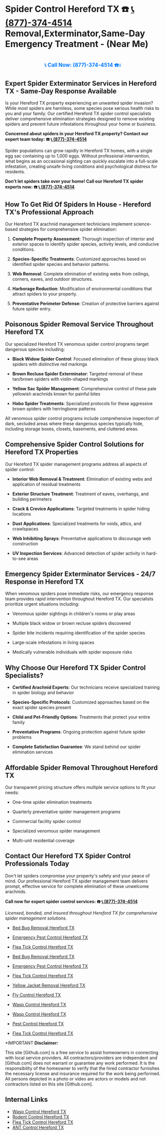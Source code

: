 # Spider Control Hereford TX ☎️ [📞 (877)-374-4514](https://pest-control-4514.netlify.app) Removal,Exterminator,Same-Day Emergency Treatment - (Near Me)
# 

<p align="center" style="font-size: 1.2em; font-weight: bold; margin: 20px 0;">
  <a href="https://pest-control-4514.netlify.app" target="_blank" style="color: #007BFF; text-decoration: none;">📞 Call Now: (877)-374-4514 ☎️💧</a>
</p>

## Expert Spider Exterminator Services in Hereford TX - Same-Day Response Available

Is your Hereford TX property experiencing an unwanted spider invasion? While most spiders are harmless, some species pose serious health risks to you and your family. Our certified Hereford TX spider control specialists deliver comprehensive elimination strategies designed to remove existing spiders and prevent future infestations throughout your home or business.

**Concerned about spiders in your Hereford TX property? Contact our expert team today: ☎️ [📞 (877)-374-4514](https://pest-control-4514.netlify.app)**

Spider populations can grow rapidly in Hereford TX homes, with a single egg sac containing up to 1,000 eggs. Without professional intervention, what begins as an occasional sighting can quickly escalate into a full-scale infestation, creating unsafe living conditions and psychological distress for residents.

**Don't let spiders take over your home! Call our Hereford TX spider experts now: ☎️ [📞 (877)-374-4514](https://pest-control-4514.netlify.app)**

## How To Get Rid Of Spiders In House - Hereford TX's Professional Approach

Our Hereford TX arachnid management technicians implement science-based strategies for comprehensive spider elimination:

1. **Complete Property Assessment**: Thorough inspection of interior and exterior spaces to identify spider species, activity levels, and conducive conditions.

2. **Species-Specific Treatments**: Customized approaches based on identified spider species and behavior patterns.

3. **Web Removal**: Complete elimination of existing webs from ceilings, corners, eaves, and outdoor structures.

4. **Harborage Reduction**: Modification of environmental conditions that attract spiders to your property.

5. **Preventative Perimeter Defense**: Creation of protective barriers against future spider entry.

## Poisonous Spider Removal Service Throughout Hereford TX

Our specialized Hereford TX venomous spider control programs target dangerous species including:

- **Black Widow Spider Control**: Focused elimination of these glossy black spiders with distinctive red markings

- **Brown Recluse Spider Exterminator**: Targeted removal of these tan/brown spiders with violin-shaped markings

- **Yellow Sac Spider Management**: Comprehensive control of these pale yellowish arachnids known for painful bites

- **Hobo Spider Treatments**: Specialized protocols for these aggressive brown spiders with herringbone patterns

All venomous spider control programs include comprehensive inspection of dark, secluded areas where these dangerous species typically hide, including storage boxes, closets, basements, and cluttered areas.

## Comprehensive Spider Control Solutions for Hereford TX Properties

Our Hereford TX spider management programs address all aspects of spider control:

- **Interior Web Removal & Treatment**: Elimination of existing webs and application of residual treatments

- **Exterior Structure Treatment**: Treatment of eaves, overhangs, and building perimeters

- **Crack & Crevice Applications**: Targeted treatments in spider hiding locations

- **Dust Applications**: Specialized treatments for voids, attics, and crawlspaces

- **Web Inhibiting Sprays**: Preventative applications to discourage web construction

- **UV Inspection Services**: Advanced detection of spider activity in hard-to-see areas

## Emergency Spider Exterminator Services - 24/7 Response in Hereford TX

When venomous spiders pose immediate risks, our emergency response team provides rapid intervention throughout Hereford TX. Our specialists prioritize urgent situations including:

- Venomous spider sightings in children's rooms or play areas

- Multiple black widow or brown recluse spiders discovered

- Spider bite incidents requiring identification of the spider species

- Large-scale infestations in living spaces

- Medically vulnerable individuals with spider exposure risks

## Why Choose Our Hereford TX Spider Control Specialists?

- **Certified Arachnid Experts**: Our technicians receive specialized training in spider biology and behavior

- **Species-Specific Protocols**: Customized approaches based on the exact spider species present

- **Child and Pet-Friendly Options**: Treatments that protect your entire family

- **Preventative Programs**: Ongoing protection against future spider problems

- **Complete Satisfaction Guarantee**: We stand behind our spider elimination services

## Affordable Spider Removal Throughout Hereford TX

Our transparent pricing structure offers multiple service options to fit your needs:

- One-time spider elimination treatments

- Quarterly preventative spider management programs

- Commercial facility spider control

- Specialized venomous spider management

- Multi-unit residential coverage

## Contact Our Hereford TX Spider Control Professionals Today

Don't let spiders compromise your property's safety and your peace of mind. Our professional Hereford TX spider management team delivers prompt, effective service for complete elimination of these unwelcome arachnids.

**Call now for expert spider control services: ☎️ [📞 (877)-374-4514](https://pest-control-4514.netlify.app)**

*Licensed, bonded, and insured throughout Hereford TX for comprehensive spider management solutions.*


- [Bed Bug Removal Hereford TX](https://github.com/allyoucaneatsushiin/plumbing-texas/blob/main/Bed-Bug-Removal-Hereford-TX-877-374-4514-Exterminator-Same-Day-Emergency-Treatment-Near-Me.md)
- [Emergency Pest Control Hereford TX](https://github.com/allyoucaneatsushiin/plumbing-texas/blob/main/Emergency-Pest-Control-Hereford-TX-877-374-4514-24-7-Fast-Response-Near-Me.md)
- [Flea Tick Control Hereford TX](https://github.com/allyoucaneatsushiin/plumbing-texas/blob/main/Flea-Tick-Control-Hereford-TX-877-374-4514-Removal-Exterminator-Same-Day-Emergency-Treatment-Near-Me.md)


- [Bed Bug Removal Hereford TX](https://github.com/allyoucaneatsushiin/plumbing-texas/blob/main/Bed-Bug-Removal-Hereford-TX-877-374-4514-Exterminator-Same-Day-Emergency-Treatment-Near-Me.md)
- [Emergency Pest Control Hereford TX](https://github.com/allyoucaneatsushiin/plumbing-texas/blob/main/Emergency-Pest-Control-Hereford-TX-877-374-4514-24-7-Fast-Response-Near-Me.md)
- [Flea Tick Control Hereford TX](https://github.com/allyoucaneatsushiin/plumbing-texas/blob/main/Flea-Tick-Control-Hereford-TX-877-374-4514-Removal-Exterminator-Same-Day-Emergency-Treatment-Near-Me.md)


- [Yellow Jacket Removal Hereford TX](https://github.com/allyoucaneatsushiin/plumbing-texas/blob/main/Yellow-Jacket-Removal-Hereford-TX-877-374-4514-Exterminator-Same-Day-Emergency-Treatment-Near-Me.md)
- [Fly Control Hereford TX](https://github.com/allyoucaneatsushiin/plumbing-texas/blob/main/Fly-Control-Hereford-TX-877-374-4514-Prevention-Same-Day-Emergency-Treatment-Near-Me.md)
- [Wasp Control Hereford TX](https://github.com/allyoucaneatsushiin/plumbing-texas/blob/main/Wasp-Control-Hereford-TX-877-374-4514-Removal-Exterminator-Same-Day-Emergency-Treatment-Near-Me.md)


- [Wasp Control Hereford TX](https://github.com/allyoucaneatsushiin/plumbing-texas/blob/main/Wasp-Control-Hereford-TX-877-374-4514-Removal-Exterminator-Same-Day-Emergency-Treatment-Near-Me.md)
- [Pest Control Hereford TX](https://github.com/allyoucaneatsushiin/plumbing-texas/blob/main/Pest-Control-Hereford-TX-877-374-4514-Exterminator-Same-Day-Emergency-Treatment-Near-Me.md)
- [Flea Tick Control Hereford TX](https://github.com/allyoucaneatsushiin/plumbing-texas/blob/main/Flea-Tick-Control-Hereford-TX-877-374-4514-Removal-Exterminator-Same-Day-Emergency-Treatment-Near-Me.md)


*IMPORTANT **Disclaimer:**  

This site [Github.com] is a free service to assist homeowners in connecting with local service providers. All contractors/providers are independent and [Github.com] does not warrant or guarantee any work performed. It is the responsibility of the homeowner to verify that the hired contractor furnishes the necessary license and insurance required for the work being performed. All persons depicted in a photo or video are actors or models and not contractors listed on this site [Github.com].


## Internal Links
- [Wasp Control Hereford TX](https://github.com/allyoucaneatsushiin/plumbing-texas/blob/main/Wasp-Control-Hereford-TX-877-374-4514-Removal-Exterminator-Same-Day-Emergency-Treatment-Near-Me.md)
- [Rodent Control Hereford TX](https://github.com/allyoucaneatsushiin/plumbing-texas/blob/main/Rodent-Control-Hereford-TX-877-374-4514-Rat-Removal-Exterminator-Same-Day-Emergency-Treatment-Near-Me.md)
- [Flea Tick Control Hereford TX](https://github.com/allyoucaneatsushiin/plumbing-texas/blob/main/Flea-Tick-Control-Hereford-TX-877-374-4514-Removal-Exterminator-Same-Day-Emergency-Treatment-Near-Me.md)
- [ANT Control Hereford TX](https://github.com/allyoucaneatsushiin/plumbing-texas/blob/main/ANT-Control-Hereford-TX-877-374-4514-Prevention-Extermination-Same-Day-Emergency-Treatment-Near-Me.md)
